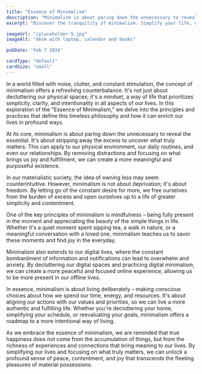 ```yaml
---
title: "Essence of Minimalism"
description: "Minimalism is about paring down the unnecessary to reveal the essential"
excerpt: "Discover the tranquility of minimalism. Simplify your life, declutter your space, and find joy in the beauty of simplicity. Embrace the essence of minimalism for a more intentional and fulfilling existence."

imageUrl: "/placeholder-5.jpg"
imageAlt: "desk with laptop, calendar and books"

pubDate: 'Feb 7 2024'

cardType: "default"
cardSize: "small"
---
```



In a world filled with noise, clutter, and constant stimulation, the
concept of minimalism offers a refreshing counterbalance. It's not
just about decluttering our physical spaces; it's a mindset, a way of
life that prioritizes simplicity, clarity, and intentionality in all
aspects of our lives. In this exploration of the "Essence of
Minimalism," we delve into the principles and practices that define
this timeless philosophy and how it can enrich our lives in profound
ways.

At its core, minimalism is about paring down the unnecessary to reveal
the essential. It's about stripping away the excess to uncover what
truly matters. This can apply to our physical environment, our daily
routines, and even our relationships. By removing distractions and
focusing on what brings us joy and fulfillment, we can create a more
meaningful and purposeful existence.

In our materialistic society, the idea of owning less may seem
counterintuitive. However, minimalism is not about deprivation; it's
about freedom. By letting go of the constant desire for more, we free
ourselves from the burden of excess and open ourselves up to a life of
greater simplicity and contentment.

One of the key principles of minimalism is mindfulness – being fully
present in the moment and appreciating the beauty of the simple things
in life. Whether it's a quiet moment spent sipping tea, a walk in
nature, or a meaningful conversation with a loved one, minimalism
teaches us to savor these moments and find joy in the everyday.

Minimalism also extends to our digital lives, where the constant
bombardment of information and notifications can lead to overwhelm and
anxiety. By decluttering our digital spaces and practicing digital
minimalism, we can create a more peaceful and focused online
experience, allowing us to be more present in our offline lives.

In essence, minimalism is about living deliberately – making conscious
choices about how we spend our time, energy, and resources. It's about
aligning our actions with our values and priorities, so we can live a
more authentic and fulfilling life. Whether you're decluttering your
home, simplifying your schedule, or reevaluating your goals,
minimalism offers a roadmap to a more intentional way of living.

As we embrace the essence of minimalism, we are reminded that true
happiness does not come from the accumulation of things, but from the
richness of experiences and connections that bring meaning to our
lives. By simplifying our lives and focusing on what truly matters, we
can unlock a profound sense of peace, contentment, and joy that
transcends the fleeting pleasures of material possessions.

